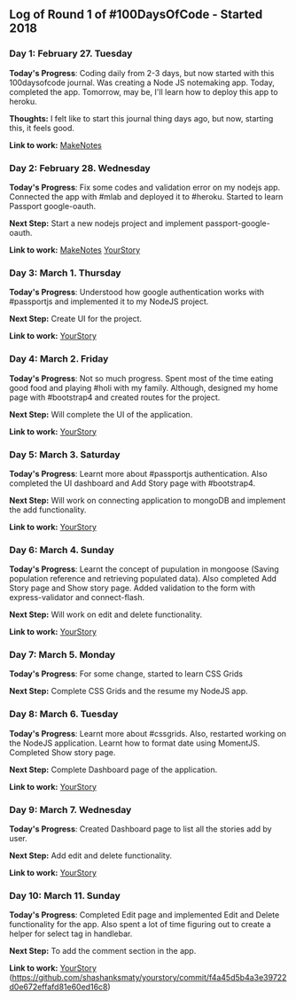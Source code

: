 
## Log of Round 1 of #100DaysOfCode - Started 2018

### Day 1: February 27. Tuesday

**Today's Progress**: Coding daily from 2-3 days, but now started with this 100daysofcode journal. Was creating a Node JS notemaking app. Today, completed the app. Tomorrow, may be, I'll learn how to deploy this app to heroku.

**Thoughts:** I felt like to start this journal thing days ago, but now, starting this, it feels good.

**Link to work:** [MakeNotes](https://github.com/shashanksmaty/makenote/commit/90b2dd93d5411aeb9b8e0a29d75d8cd8e7a9efcb)

### Day 2: February 28. Wednesday

**Today's Progress**: Fix some codes and validation error on my nodejs app. Connected the app with #mlab and deployed it to #heroku. Started to learn Passport google-oauth.

**Next Step:** Start a new nodejs project and implement passport-google-oauth.

**Link to work:** [MakeNotes](https://github.com/shashanksmaty/makenote/commit/90b2dd93d5411aeb9b8e0a29d75d8cd8e7a9efcb)
									[YourStory](https://github.com/shashanksmaty/yourstory/commit/b1647ebf2b6fecc306fc9cfc762505d22e3cd5ca)

### Day 3: March 1. Thursday

**Today's Progress**: Understood how google authentication works with #passportjs and implemented it to my NodeJS project.

**Next Step:** Create UI for the project.

**Link to work:** [YourStory](https://github.com/shashanksmaty/yourstory/commit/4a31e7fcdf40af3afdd20ef9196a053b072df189)

### Day 4: March 2. Friday

**Today's Progress**: Not so much progress. Spent most of the time eating good food and playing #holi with my family. Although, designed my home page with #bootstrap4 and created routes for the project.

**Next Step:** Will complete the UI of the application.

**Link to work:** [YourStory](https://github.com/shashanksmaty/yourstory/commit/6a3df535cb541cacd9668b50010cade6d8e6a8f1)

### Day 5: March 3. Saturday

**Today's Progress**: Learnt more about #passportjs authentication. Also completed the UI dashboard and Add Story page with #bootstrap4.

**Next Step:** Will work on connecting application to mongoDB and implement the add functionality.

**Link to work:** [YourStory](https://github.com/shashanksmaty/yourstory/commit/13ef867c814ee889700de92e0bbbd88e6851b8f8)

### Day 6: March 4. Sunday

**Today's Progress**: Learnt the concept of pupulation in mongoose (Saving population reference and retrieving populated data). Also completed Add Story page and Show story page. Added validation to the form with express-validator and connect-flash.

**Next Step:** Will work on edit and delete functionality.

**Link to work:** [YourStory](https://github.com/shashanksmaty/yourstory/commit/2f744282e4f63754f92bc4cddeca57f264feb763)

### Day 7: March 5. Monday

**Today's Progress**: For some change, started to learn CSS Grids

**Next Step:** Complete CSS Grids and the resume my NodeJS app.

### Day 8: March 6. Tuesday

**Today's Progress**: Learnt more about #cssgrids. Also, restarted working on the NodeJS application. Learnt how to format date using MomentJS. Completed Show story page.

**Next Step:** Complete Dashboard page of the application.

**Link to work:** [YourStory](https://github.com/shashanksmaty/yourstory/commit/119d54a814038e6512c34fcebaa6bafcb6e4a139)

### Day 9: March 7. Wednesday

**Today's Progress**: Created Dashboard page to list all the stories add by user.

**Next Step:** Add edit and delete functionality.

**Link to work:** [YourStory](https://github.com/shashanksmaty/yourstory/commit/fe82209b251f1333576fc5209690f2e284439748)

### Day 10: March 11. Sunday

**Today's Progress**: Completed Edit page and implemented Edit and Delete functionality for the app. Also spent a lot of time figuring out to create a helper for select tag in handlebar.

**Next Step:** To add the comment section in the app.

**Link to work:** [YourStory](https://github.com/shashanksmaty/yourstory/commit/751cf55d8d31bae4ffa27da75fc9e4fc7aef5384)
(https://github.com/shashanksmaty/yourstory/commit/f4a45d5b4a3e39722d0e672effafd81e60ed16c8)